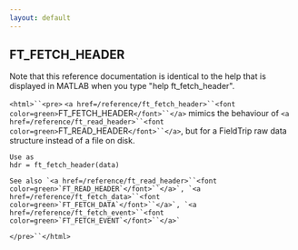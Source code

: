 ```yaml
---
layout: default
---
```


##  FT_FETCH_HEADER

Note that this reference documentation is identical to the help that is displayed in MATLAB when you type "help ft_fetch_header".

`<html>``<pre>`
    `<a href=/reference/ft_fetch_header>``<font color=green>`FT_FETCH_HEADER`</font>``</a>` mimics the behaviour of `<a href=/reference/ft_read_header>``<font color=green>`FT_READ_HEADER`</font>``</a>`, but for a FieldTrip
    raw data structure instead of a file on disk.
 
    Use as
    hdr = ft_fetch_header(data)
 
    See also `<a href=/reference/ft_read_header>``<font color=green>`FT_READ_HEADER`</font>``</a>`, `<a href=/reference/ft_fetch_data>``<font color=green>`FT_FETCH_DATA`</font>``</a>`, `<a href=/reference/ft_fetch_event>``<font color=green>`FT_FETCH_EVENT`</font>``</a>`
`</pre>``</html>`

